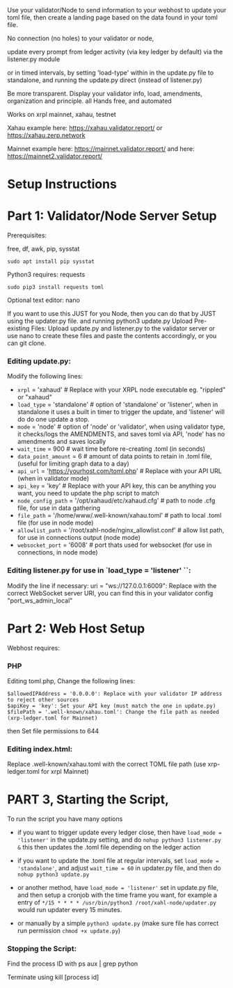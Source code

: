 Use your validator/Node to send information to your webhost to update your toml file, then create a landing page based on the data found in your toml file.

No connection (no holes) to your validator or node,

update every prompt from ledger activity (via key ledger by default) via the listener.py module

or in timed intervals, by setting 'load-type' within in the update.py file to standalone, and running the update.py direct (instead of listener.py)

Be more transparent. Display your validator info, load, amendments, organization and principle. all Hands free, and automated

Works on xrpl mainnet, xahau, testnet

Xahau example here: https://xahau.validator.report/ or https://xahau.zerp.network

Mainnet example here: https://mainnet.validator.report/ and here: https://mainnet2.validator.report/


# Setup Instructions

# Part 1: Validator/Node Server Setup

Prerequisites:

free, df, awk, pip, sysstat

    sudo apt install pip sysstat

Python3 requires: requests

    sudo pip3 install requests toml

Optional text editor: nano

If you want to use this JUST for you Node, then you can do that by JUST using the updater.py file. and running python3 update.py
Upload Pre-existing Files: Upload update.py and listener.py to the validator server or use nano to create these files and paste the contents accordingly, or you can git clone.

### Editing update.py:
Modify the following lines:

 - `xrpl` = 'xahaud' # Replace with your XRPL node executable eg. "rippled" or "xahaud"
 - `load_type` = 'standalone' # option of 'standalone' or 'listener', when in standalone it uses a built in timer to trigger the update, and 'listener' will do do one update a stop.
 - `mode` = 'node' # option of 'node' or 'validator', when using validator type, it checks/logs the AMENDMENTS, and saves toml via API, 'node' has no amendments and saves locally
 - `wait_time` = 900 # wait time before re-creating .toml (in seconds)
 - `data_point_amount` = 6 # amount of data points to retain in .toml file, (useful for limiting graph data to a day)
 - `api_url` = 'https://yourhost.com/toml.php'  # Replace with your API URL (when in validator mode)
 - `api_key` = 'key'  # Replace with your API key, this can be anything you want, you need to update the php script to match
 - `node_config_path` = '/opt/xahaud/etc/xahaud.cfg' # path to node .cfg file, for use in data gathering
 - `file_path` = '/home/www/.well-known/xahau.toml' # path to local .toml file (for use in node mode)
 - `allowlist_path` = '/root/xahl-node/nginx_allowlist.conf' # allow list path, for use in connections output (node mode)
 - `websocket_port` = '6008' # port thats used for websocket (for use in connections, in node mode)

### Editing listener.py for use in `load_type = 'listener' ``:
Modify the line if necessary:
    uri = "ws://127.0.0.1:6009": Replace with the correct WebSocket server URI, you can find this in your validator config "port_ws_admin_local"


# Part 2: Web Host Setup

Webhost requires:

### PHP

Editing toml.php, Change the following lines:

    $allowedIPAddress = '0.0.0.0': Replace with your validator IP address to reject other sources
    $apiKey = 'key': Set your API key (must match the one in update.py)
    $filePath = '.well-known/xahau.toml': Change the file path as needed (xrp-ledger.toml for Mainnet)

then Set file permissions to 644


### Editing index.html:

Replace .well-known/xahau.toml with the correct TOML file path (use xrp-ledger.toml for xrpl Mainnet)


# PART 3, Starting the Script, 

To run the script you have many options

- if you want to trigger update every ledger close, then have `load_mode = 'listener'` in the update.py setting, and do `nohup python3 listener.py &` this then updates the .toml file depending on the ledger action

- if you want to update the .toml file at regular intervals, set `load_mode = 'standalone'`, and adjust `wait_time = 60` in updater.py file, and then do `nohup python3 update.py`

- or another method, have `load_mode = 'listener'` set in update.py file, and then setup a cronjob with the time frame you want,
 for example a entry of `*/15 * * * * /usr/bin/python3 /root/xahl-node/updater.py` would run updater every 15 minutes.

- or manually by a simple `python3 update.py` (make sure file has correct run permission `chmod +x update.py`)

### Stopping the Script:

Find the process ID with ps aux | grep python

Terminate using kill [process id]
